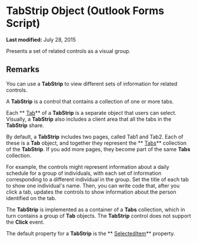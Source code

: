 
# TabStrip Object (Outlook Forms Script)

 **Last modified:** July 28, 2015

Presents a set of related controls as a visual group.

## Remarks

You can use a  **TabStrip** to view different sets of information for related controls.

A  **TabStrip** is a control that contains a collection of one or more tabs.

Each  ** [Tab](b5571953-0e47-a994-3e82-4e439a77afa8.md)** of a **TabStrip** is a separate object that users can select. Visually, a **TabStrip** also includes a client area that all the tabs in the **TabStrip** share.

By default, a  **TabStrip** includes two pages, called Tab1 and Tab2. Each of these is a **Tab** object, and together they represent the ** [Tabs](0b209e50-60c7-e991-f0fb-627dd17cb7ec.md)** collection of the **TabStrip**. If you add more pages, they become part of the same  **Tabs** collection.

For example, the controls might represent information about a daily schedule for a group of individuals, with each set of information corresponding to a different individual in the group. Set the title of each tab to show one individual's name. Then, you can write code that, after you click a tab, updates the controls to show information about the person identified on the tab.

The  **TabStrip** is implemented as a container of a **Tabs** collection, which in turn contains a group of **Tab** objects. The **TabStrip** control does not support the **Click** event.

The default property for a  **TabStrip** is the ** [SelectedItem](b9cc5495-b702-231b-52bb-69e86d8fcfb0.md)** property.

